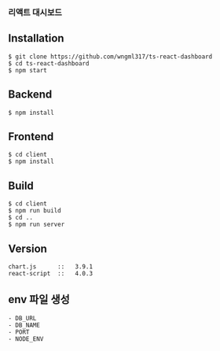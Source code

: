 ### 리액트 대시보드

## Installation
```
$ git clone https://github.com/wngml317/ts-react-dashboard
$ cd ts-react-dashboard
$ npm start
```

## Backend
```
$ npm install
```

## Frontend
```
$ cd client
$ npm install
```

## Build
```
$ cd client
$ npm run build
$ cd ..
$ npm run server
```

## Version
```
chart.js      ::   3.9.1
react-script  ::   4.0.3
```

## env 파일 생성
```
- DB_URL
- DB_NAME
- PORT
- NODE_ENV
```
